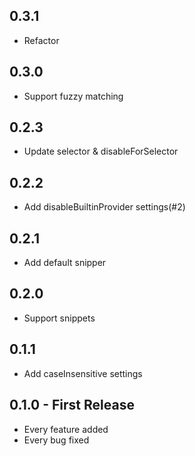 ## 0.3.1
* Refactor

## 0.3.0
* Support fuzzy matching

## 0.2.3
* Update selector & disableForSelector

## 0.2.2
* Add disableBuiltinProvider settings(#2)

## 0.2.1
* Add default snipper

## 0.2.0
* Support snippets

## 0.1.1
* Add caseInsensitive settings

## 0.1.0 - First Release
* Every feature added
* Every bug fixed
